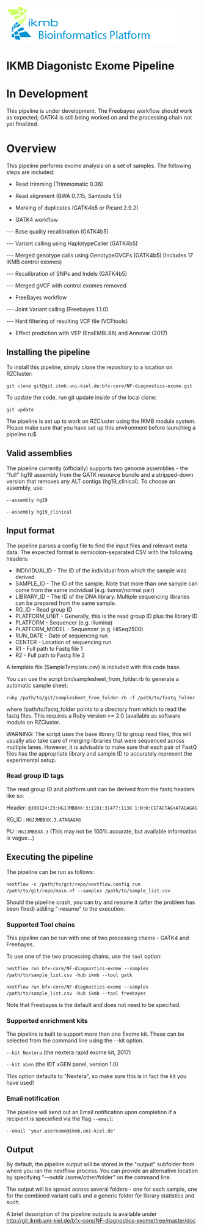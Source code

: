 ![](images/ikmb_bfx_logo.png)

# IKMB Diagonistc Exome Pipeline

# In Development

This pipeline is under development. The Freebayes workflow should work as expected; GATK4 is still being worked on and the processing chain not yet finalized. 

# Overview

This pipeline performs exome analysis on a set of samples. The following steps are included:

* Read trimming (Trimmomatic 0.36)

* Read alignment (BWA 0.7.15, Samtools 1.5)

* Marking of duplicates (GATK4b5 or Picard 2.9.2)

* GATK4 workflow

---  Base quality recalibration (GATK4b5)

---  Variant calling using HaplotypeCaller (GATK4b5) 

---  Merged genotype calls using GenotypeGVCFs (GATK4b5) [Includes 17 IKMB control exomes)

---  Recalibration of SNPs and Indels (GATK4b5)

---  Merged gVCF with control exomes removed

* FreeBayes workflow

---  Joint Variant calling (Freebayes 1.1.0)

---  Hard filtering of resulting VCF file (VCFtools)

* Effect prediction with VEP (EnsEMBL86) and Annovar (2017)

## Installing the pipeline

To install this pipeline, simply clone the repository to a location on RZCluster:

`git clone git@git.ikmb.uni-kiel.de:bfx-core/NF-diagnostics-exome.git`

To update the code, run git update inside of the local clone:

`git update`

The pipeline is set up to work on RZCluster using the IKMB module system. Please make sure that you have set up this environment before launching a pipeline ru$

## Valid assemblies

The pipeline currently (officially) supports two genome assemblies - the "full" hg19 assembly from the GATK resource bundle and a stripped-down version that removes
any ALT contigs (hg19_clinical). To choose an assembly, use:

`--assembly hg19`

`--assembly hg19_clinical`

## Input format

The pipeline parses a config file to find the input files and relevant meta data. The expected format is semicolon-separated CSV with the following headers:

  * INDIVIDUAl_ID - The ID of the individual from which the sample was derived.
  * SAMPLE_ID - The ID of the sample. Note that more than one sample can come from the same individual (e.g. tumor/normal pair)
  * LIBRARY_ID - The ID of the DNA library. Multiple sequencing libraries can be prepared from the same sample.
  * RG_ID - Read group ID
  * PLATFORM_UNIT - Generally, this is the read group ID plus the library ID
  * PLATFORM - Sequencer (e.g. illumina)
  * PLATFORM_MODEL - Sequencer (e.g. HiSeq2500)
  * RUN_DATE - Date of sequencing run
  * CENTER - Location of sequencing run
  * R1 - Full path to Fastq file 1
  * R2 - Full path to Fastq file 2

A template file (SampleTemplate.csv) is included with this code base. 

You can use the script bin/samplesheet_from_folder.rb to generate a automatic sample sheet:

`ruby /path/to/git/samplesheet_from_folder.rb -f /path/to/fastq_folder`

where /path/to/fastq_folder points to a directory from which to read the fastq files. This requires a Ruby version >= 2.0 (available as software module on RZCluster.

WARNING: The script uses the base library ID to group read files; this will usually also take care of merging libraries that were sequenced across multiple lanes. However, it is advisable to make sure that each pair of FastQ files has the appropriate library and sample ID to accurately represent the experimental setup. 

### Read group ID tags

The read group ID and platform unit can be derived from the fastq headers like so:

Header: `@J00124:23:HGJJMBBXX:3:1101:31477:1138 1:N:0:CGTACTAG+ATAGAGAG`

RG_ID : `HGJJMBBXX.3.ATAGAGAG`

PU : `HGJJMBBXX.3` (This may not be 100% accurate, but available information is vague...)

## Executing the pipeline

The pipeline can be run as follows:

`nextflow -c /path/to/git/repo/nextflow.config run /path/to/git/repo/main.nf --samples /path/to/sample_list.csv`

Should the pipeline crash, you can try and resume it (after the problem has been fixed) adding "-resume" to the execution. 

### Supported Tool chains

This pipeline can be run with one of two processing chains - GATK4 and Freebayes. 

To use one of the two processing chains, use the `tool` option:

`nextflow run bfx-core/NF-diagnostics-exome --samples /path/to/sample_list.csv -hub ikmb --tool gatk`

`nextflow run bfx-core/NF-diagnostics-exome --samples /path/to/sample_list.csv -hub ikmb --tool freebayes`

Note that Freebayes is the default and does not need to be specified. 

### Supported enrichment kits

The pipeline is built to support more than one Exome kit. These can be selected from the command line using the --kit option.

`--kit Nextera` (the nextera rapid exome kit, 2017)

`--kit xGen` (the IDT xGEN panel, version 1.0)

This option defaults to "Nextera", so make sure this is in fact the kit you have used!

### Email notification

The pipeline will send out an Email notification upon completion if a recipient is speciefied via the flag `--email`:

`--email 'your.username@ikmb.uni-kiel.de'` 

## Output

By default, the pipeline output will be stored in the "output" subfolder from where you ran the nextflow process. You can provide an alternative location 
by specifying "--outdir /some/other/folder" on the command line. 

The output will be spread across several folders - one for each sample, one for the combined variant calls and a generic folder for library statistics and such. 

A brief description of the pipeline outputs is available under http://git.ikmb.uni-kiel.de/bfx-core/NF-diagnostics-exome/tree/master/doc
